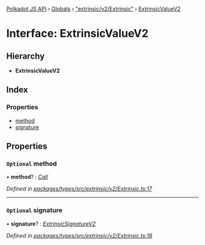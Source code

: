 [Polkadot JS API](../README.md) › [Globals](../globals.md) › ["extrinsic/v2/Extrinsic"](../modules/_extrinsic_v2_extrinsic_.md) › [ExtrinsicValueV2](_extrinsic_v2_extrinsic_.extrinsicvaluev2.md)

# Interface: ExtrinsicValueV2

## Hierarchy

* **ExtrinsicValueV2**

## Index

### Properties

* [method](_extrinsic_v2_extrinsic_.extrinsicvaluev2.md#optional-method)
* [signature](_extrinsic_v2_extrinsic_.extrinsicvaluev2.md#optional-signature)

## Properties

### `Optional` method

• **method**? : *[Call](../classes/_generic_call_.call.md)*

*Defined in [packages/types/src/extrinsic/v2/Extrinsic.ts:17](https://github.com/polkadot-js/api/blob/5a929d3810/packages/types/src/extrinsic/v2/Extrinsic.ts#L17)*

___

### `Optional` signature

• **signature**? : *[ExtrinsicSignatureV2](../classes/_extrinsic_v2_extrinsicsignature_.extrinsicsignaturev2.md)*

*Defined in [packages/types/src/extrinsic/v2/Extrinsic.ts:18](https://github.com/polkadot-js/api/blob/5a929d3810/packages/types/src/extrinsic/v2/Extrinsic.ts#L18)*
